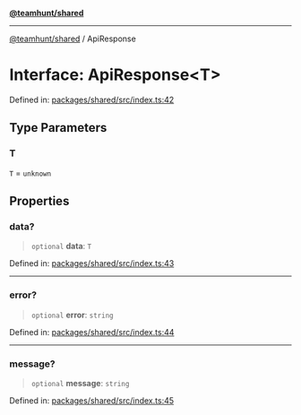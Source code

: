 [**@teamhunt/shared**](../README.md)

***

[@teamhunt/shared](../README.md) / ApiResponse

# Interface: ApiResponse\<T\>

Defined in: [packages/shared/src/index.ts:42](https://github.com/cr-nattress/teamhunt.pro/blob/b3814d7b45f5c909b52a6c1c7606fbf047d3b506/packages/shared/src/index.ts#L42)

## Type Parameters

### T

`T` = `unknown`

## Properties

### data?

> `optional` **data**: `T`

Defined in: [packages/shared/src/index.ts:43](https://github.com/cr-nattress/teamhunt.pro/blob/b3814d7b45f5c909b52a6c1c7606fbf047d3b506/packages/shared/src/index.ts#L43)

***

### error?

> `optional` **error**: `string`

Defined in: [packages/shared/src/index.ts:44](https://github.com/cr-nattress/teamhunt.pro/blob/b3814d7b45f5c909b52a6c1c7606fbf047d3b506/packages/shared/src/index.ts#L44)

***

### message?

> `optional` **message**: `string`

Defined in: [packages/shared/src/index.ts:45](https://github.com/cr-nattress/teamhunt.pro/blob/b3814d7b45f5c909b52a6c1c7606fbf047d3b506/packages/shared/src/index.ts#L45)
